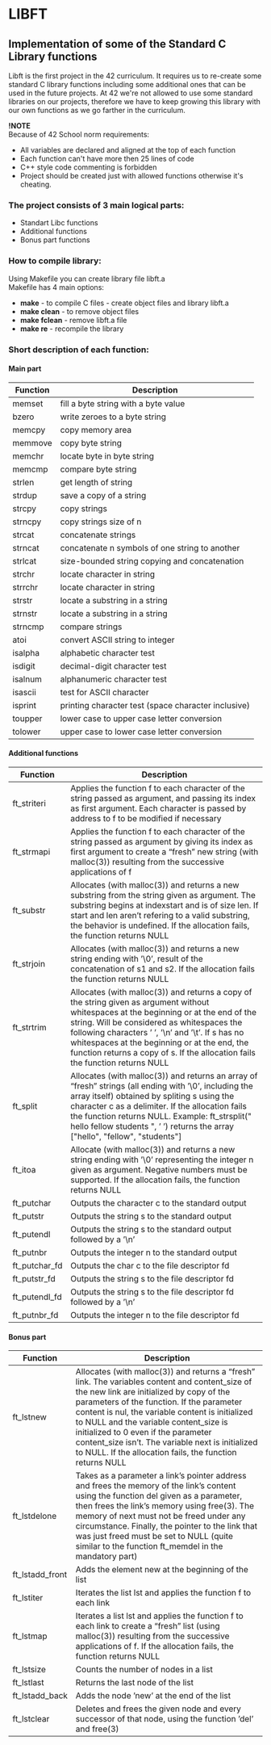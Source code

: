 # LIBFT

## Implementation of some of the Standard C Library functions

Libft is the first project in the 42 curriculum. It requires us to re-create some standard C library functions including some additional ones that can be used in the future projects.
At 42 we're not allowed to use some standard libraries on our projects, therefore we have to keep growing this library with our own functions as we go farther in the curriculum.

**!NOTE** <br />
Because of 42 School norm requirements: <br />
* All variables are declared and aligned at the top of each function <br />
* Each function can't have more then 25 lines of code <br />
* C++ style code commenting is forbidden <br />
* Project should be created just with allowed functions otherwise it's cheating. <br />

### The project consists of 3 main logical parts:
* Standart Libc functions
* Additional functions
* Bonus part functions

### How to compile library:

Using Makefile you can create library file libft.a<br/>
Makefile has 4 main options:<br/>
* **make** - to compile C files - create object files and library libft.a<br/>
* **make clean** - to remove object files<br/>
* **make fclean** - remove libft.a file<br/>
* **make re** - recompile the library<br/>

### Short description of each function:

#### Main part

| Function      | Description                                                                           |
| ------------- | --------------------------------------------------------------------------------------| 
| memset | fill a byte string with a byte value |
| bzero | write zeroes to a byte string |
| memcpy | copy memory area |
| memmove | copy byte string |
| memchr | locate byte in byte string |
| memcmp | compare byte string |
| strlen | get length of string |
| strdup | save a copy of a string |
| strcpy | copy strings |
| strncpy | copy strings size of n |
| strcat | concatenate strings |
| strncat | concatenate n symbols of one string to another |
| strlcat | size-bounded string copying and concatenation |
| strchr | locate character in string |
| strrchr | locate character in string |
| strstr | locate a substring in a string |
| strnstr | locate a substring in a string |
| strncmp | compare strings |
| atoi | convert ASCII string to integer |
| isalpha | alphabetic character test |
| isdigit | decimal-digit character test |
| isalnum | alphanumeric character test |
| isascii | test for ASCII character |
| isprint | printing character test (space character inclusive) |
| toupper | lower case to upper case letter conversion |
| tolower | upper case to lower case letter conversion |

#### Additional functions

| Function      | Description                                                                           |
| ------------- | --------------------------------------------------------------------------------------| 
| ft_striteri   | Applies the function f to each character of the string passed as argument, and passing its index as first argument. Each character is passed by address to f to be modified if necessary |
| ft_strmapi    | Applies the function f to each character of the string passed as argument by giving its index as first argument to create a “fresh” new string (with malloc(3)) resulting from the successive applications of f |
| ft_substr     | Allocates (with malloc(3)) and returns a new substring from the string given as argument. The substring begins at indexstart and is of size len. If start and len aren’t refering to a valid substring, the behavior is undefined. If the allocation fails, the function returns NULL |
| ft_strjoin    | Allocates (with malloc(3)) and returns a new string ending with ’\0’, result of the concatenation of s1 and s2. If the allocation fails the function returns NULL |
| ft_strtrim    | Allocates (with malloc(3)) and returns a copy of the string given as argument without whitespaces at the beginning or at the end of the string. Will be considered as whitespaces the following characters ’ ’, ’\n’ and ’\t’. If s has no whitespaces at the beginning or at the end, the function returns a copy of s. If the allocation fails the function returns NULL |
| ft_split      | Allocates (with malloc(3)) and returns an array of “fresh” strings (all ending with ’\0’, including the array itself) obtained by spliting s using the character c as a delimiter. If the allocation fails the function returns NULL. Example: ft_strsplit(" hello fellow    students ", ’ ’) returns the array ["hello", "fellow", "students"] |
| ft_itoa       | Allocate (with malloc(3)) and returns a new string ending with ’\0’ representing the integer n given as argument. Negative numbers must be supported. If the allocation fails, the function returns NULL |
| ft_putchar    | Outputs the character c to the standard output |
| ft_putstr     | Outputs the string s to the standard output |
| ft_putendl    | Outputs the string s to the standard output followed by a ’\n’ |
| ft_putnbr     | Outputs the integer n to the standard output |
| ft_putchar_fd | Outputs the char c to the file descriptor fd |
| ft_putstr_fd  | Outputs the string s to the file descriptor fd |
| ft_putendl_fd | Outputs the string s to the file descriptor fd followed by a ’\n’ |
| ft_putnbr_fd  | Outputs the integer n to the file descriptor fd |

#### Bonus part

| Function        | Description                                                                           |
| --------------- | --------------------------------------------------------------------------------------| 
| ft_lstnew       | Allocates (with malloc(3)) and returns a “fresh” link. The variables content and content_size of the new link are initialized by copy of the parameters of the function. If the parameter content is nul, the variable content is initialized to NULL and the variable content_size is initialized to 0 even if the parameter content_size isn’t. The variable next is initialized to NULL. If the allocation fails, the function returns NULL |
| ft_lstdelone    | Takes as a parameter a link’s pointer address and frees the memory of the link’s content using the function del given as a parameter, then frees the link’s memory using free(3). The memory of next must not be freed under any circumstance. Finally, the pointer to the link that was just freed must be set to NULL (quite similar to the function ft_memdel in the mandatory part) |
| ft_lstadd_front | Adds the element new at the beginning of the list |
| ft_lstiter      | Iterates the list lst and applies the function f to each link |
| ft_lstmap       | Iterates a list lst and applies the function f to each link to create a “fresh” list (using malloc(3)) resulting from the successive applications of f. If the allocation fails, the function returns NULL |
| ft_lstsize      | Counts the number of nodes in a list |
| ft_lstlast      | Returns the last node of the list |
| ft_lstadd_back  | Adds the node ’new’ at the end of the list |
| ft_lstclear     | Deletes and frees the given node and every successor of that node, using the function ’del’ and free(3) |
